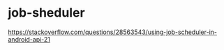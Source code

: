 job-sheduler
========


https://stackoverflow.com/questions/28563543/using-job-scheduler-in-android-api-21